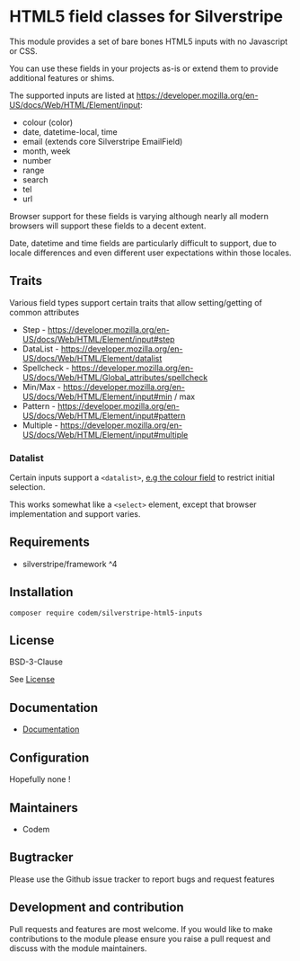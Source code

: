 # HTML5 field classes for Silverstripe

This module provides a set of bare bones HTML5 inputs with no Javascript or CSS.

You can use these fields in your projects as-is or extend them to provide additional features or shims.

The supported inputs are listed at https://developer.mozilla.org/en-US/docs/Web/HTML/Element/input:

+ colour (color)
+ date, datetime-local, time
+ email (extends core Silverstripe EmailField)
+ month, week
+ number
+ range
+ search
+ tel
+ url

Browser support for these fields is varying although nearly all modern browsers will support these fields to a decent extent.

Date, datetime and time fields are particularly difficult to support, due to locale differences and even different user expectations within those locales.

## Traits

Various field types support certain traits that allow setting/getting of common attributes

+ Step - https://developer.mozilla.org/en-US/docs/Web/HTML/Element/input#step
+ DataList - https://developer.mozilla.org/en-US/docs/Web/HTML/Element/datalist
+ Spellcheck - https://developer.mozilla.org/en-US/docs/Web/HTML/Global_attributes/spellcheck
+ Min/Max - https://developer.mozilla.org/en-US/docs/Web/HTML/Element/input#min / max
+ Pattern - https://developer.mozilla.org/en-US/docs/Web/HTML/Element/input#pattern
+ Multiple - https://developer.mozilla.org/en-US/docs/Web/HTML/Element/input#multiple

### Datalist

Certain inputs support a `<datalist>`, [e.g the colour field](./docs/en/002_inputs.md) to restrict initial selection.

This works somewhat like a `<select>` element, except that browser implementation and support varies.


## Requirements

+ silverstripe/framework ^4

## Installation

```shell
composer require codem/silverstripe-html5-inputs
```

## License

BSD-3-Clause

See [License](./LICENSE.md)

## Documentation

* [Documentation](./docs/en/001_index.md)


## Configuration

Hopefully none !

## Maintainers

+ Codem

## Bugtracker

Please use the Github issue tracker to report bugs and request features

## Development and contribution

Pull requests and features are most welcome. If you would like to make contributions to the module please ensure you raise a pull request and discuss with the module maintainers.
